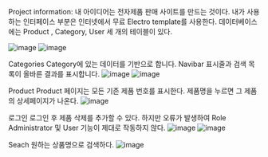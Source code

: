 Project information:
내 아이디어는 전자제품 판매 사이트를 만드는 것이다. 내가 사용하는 인터페이스 부분은 인터넷에서 무료 Electro template를 사용한다. 
데이터베이스에는 Product , Category, User 세 개의 테이블이 있다.

![image](https://github.com/duongtx1604/ElectronicsStore/assets/91935964/720dfb78-5e15-499f-bb08-6700874d5c67)
![image](https://github.com/duongtx1604/ElectronicsStore/assets/91935964/3109d577-8c68-4495-bcf4-63cb6fcf4b9b)

Categories
Category에 있는 데이터를 기반으로 합니다. Navibar 표시줄과 검색 목록이 올바른 결과를 표시합니다.
![image](https://github.com/duongtx1604/ElectronicsStore/assets/91935964/450f1e75-5f84-480d-906c-76f7450d87fb)
![image](https://github.com/duongtx1604/ElectronicsStore/assets/91935964/227abdbc-0b0b-4b05-86c8-1391007d9336)

Product
Product 페이지는 모든 기존 제품 번호를 표시한다. 제품명을 누르면 그 제품의 상세페이지가 나온다.
![image](https://github.com/duongtx1604/ElectronicsStore/assets/91935964/bc591f37-58a4-4ffb-a876-d9db7aca33dd)

로그인
로그인 후 제품 삭제를 추가할 수 있다. 하지만 오류가 발생하여 Role Administrator 및 User 기능이 제대로 작동하지 않다.
![image](https://github.com/duongtx1604/ElectronicsStore/assets/91935964/96fdaa45-c3bd-466b-8a29-1108d68e7c59)
![image](https://github.com/duongtx1604/ElectronicsStore/assets/91935964/b5b96475-46c4-4fe4-a97a-0b962759490c)

Seach
원하는 상품명으로 검색하다.
![image](https://github.com/duongtx1604/ElectronicsStore/assets/91935964/60bfb899-6465-48dd-9ab7-5ad44de104a1)
